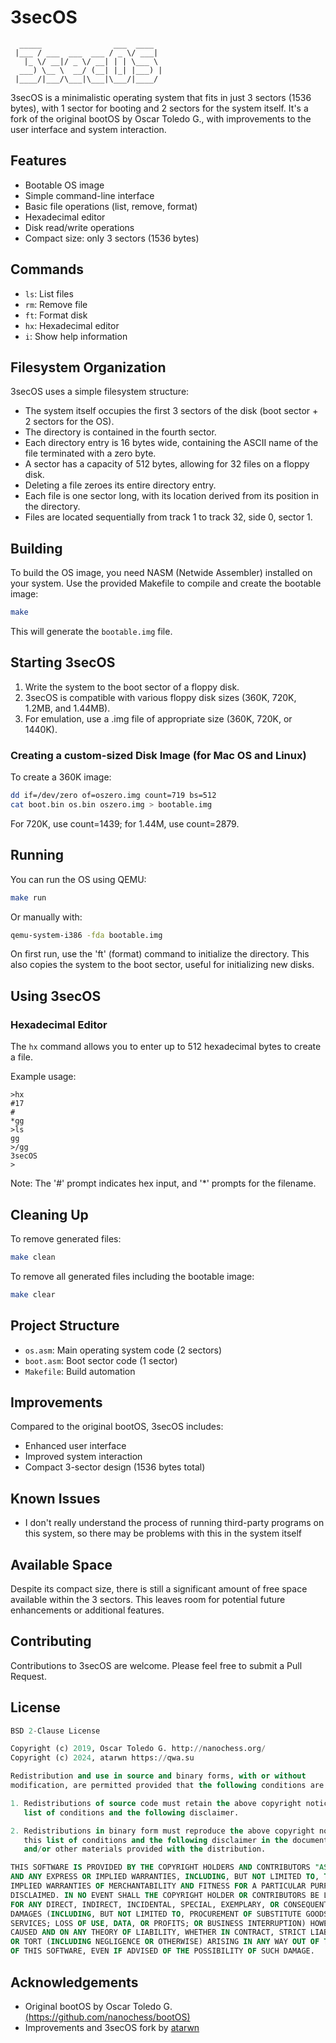 # 3secOS

```ascii
  _____                ___  ____  
 |___ / ___  ___  ___ / _ \/ ___| 
   |_ \/ __|/ _ \/ __| | | \___ \ 
  ___) \__ \  __/ (__| |_| |___) |
 |____/|___/\___|\___|\___/|____/ 
```

3secOS is a minimalistic operating system that fits in just 3 sectors (1536 bytes), with 1 sector for booting and 2 sectors for the system itself. It's a fork of the original bootOS by Oscar Toledo G., with improvements to the user interface and system interaction.

## Features

- Bootable OS image
- Simple command-line interface
- Basic file operations (list, remove, format)
- Hexadecimal editor
- Disk read/write operations
- Compact size: only 3 sectors (1536 bytes)

## Commands

- `ls`: List files
- `rm`: Remove file
- `ft`: Format disk
- `hx`: Hexadecimal editor
- `i`: Show help information

## Filesystem Organization

3secOS uses a simple filesystem structure:

- The system itself occupies the first 3 sectors of the disk (boot sector + 2 sectors for the OS).
- The directory is contained in the fourth sector.
- Each directory entry is 16 bytes wide, containing the ASCII name of the file terminated with a zero byte.
- A sector has a capacity of 512 bytes, allowing for 32 files on a floppy disk.
- Deleting a file zeroes its entire directory entry.
- Each file is one sector long, with its location derived from its position in the directory.
- Files are located sequentially from track 1 to track 32, side 0, sector 1.

## Building

To build the OS image, you need NASM (Netwide Assembler) installed on your system. Use the provided Makefile to compile and create the bootable image:

```bash
make
```

This will generate the `bootable.img` file.

## Starting 3secOS

1. Write the system to the boot sector of a floppy disk.
2. 3secOS is compatible with various floppy disk sizes (360K, 720K, 1.2MB, and 1.44MB).
3. For emulation, use a .img file of appropriate size (360K, 720K, or 1440K).

### Creating a custom-sized Disk Image (for Mac OS and Linux)

To create a 360K image:

```bash
dd if=/dev/zero of=oszero.img count=719 bs=512
cat boot.bin os.bin oszero.img > bootable.img
```

For 720K, use count=1439; for 1.44M, use count=2879.

## Running

You can run the OS using QEMU:

```bash
make run
```

Or manually with:

```bash
qemu-system-i386 -fda bootable.img
```

On first run, use the 'ft' (format) command to initialize the directory. This also copies the system to the boot sector, useful for initializing new disks.

## Using 3secOS

### Hexadecimal Editor

The `hx` command allows you to enter up to 512 hexadecimal bytes to create a file. 

Example usage:

```
>hx
#17
#
*gg
>ls
gg
>/gg
3secOS
>
```

Note: The '#' prompt indicates hex input, and '*' prompts for the filename.

## Cleaning Up

To remove generated files:

```bash
make clean
```

To remove all generated files including the bootable image:

```bash
make clear
```

## Project Structure

- `os.asm`: Main operating system code (2 sectors)
- `boot.asm`: Boot sector code (1 sector)
- `Makefile`: Build automation

## Improvements

Compared to the original bootOS, 3secOS includes:
- Enhanced user interface
- Improved system interaction
- Compact 3-sector design (1536 bytes total)

## Known Issues

- I don't really understand the process of running third-party programs on this system, so there may be problems with this in the system itself

## Available Space

Despite its compact size, there is still a significant amount of free space available within the 3 sectors. This leaves room for potential future enhancements or additional features.

## Contributing

Contributions to 3secOS are welcome. Please feel free to submit a Pull Request.

## License

```sql
BSD 2-Clause License

Copyright (c) 2019, Oscar Toledo G. http://nanochess.org/
Copyright (c) 2024, atarwn https://qwa.su

Redistribution and use in source and binary forms, with or without
modification, are permitted provided that the following conditions are met:

1. Redistributions of source code must retain the above copyright notice, this
   list of conditions and the following disclaimer.

2. Redistributions in binary form must reproduce the above copyright notice,
   this list of conditions and the following disclaimer in the documentation
   and/or other materials provided with the distribution.

THIS SOFTWARE IS PROVIDED BY THE COPYRIGHT HOLDERS AND CONTRIBUTORS "AS IS"
AND ANY EXPRESS OR IMPLIED WARRANTIES, INCLUDING, BUT NOT LIMITED TO, THE
IMPLIED WARRANTIES OF MERCHANTABILITY AND FITNESS FOR A PARTICULAR PURPOSE ARE
DISCLAIMED. IN NO EVENT SHALL THE COPYRIGHT HOLDER OR CONTRIBUTORS BE LIABLE
FOR ANY DIRECT, INDIRECT, INCIDENTAL, SPECIAL, EXEMPLARY, OR CONSEQUENTIAL
DAMAGES (INCLUDING, BUT NOT LIMITED TO, PROCUREMENT OF SUBSTITUTE GOODS OR
SERVICES; LOSS OF USE, DATA, OR PROFITS; OR BUSINESS INTERRUPTION) HOWEVER
CAUSED AND ON ANY THEORY OF LIABILITY, WHETHER IN CONTRACT, STRICT LIABILITY,
OR TORT (INCLUDING NEGLIGENCE OR OTHERWISE) ARISING IN ANY WAY OUT OF THE USE
OF THIS SOFTWARE, EVEN IF ADVISED OF THE POSSIBILITY OF SUCH DAMAGE.
```

## Acknowledgements

- Original bootOS by Oscar Toledo G. [(https://github.com/nanochess/bootOS)](https://github.com/nanochess/bootOS)
- Improvements and 3secOS fork by [atarwn](https://github.com/atarwn)
